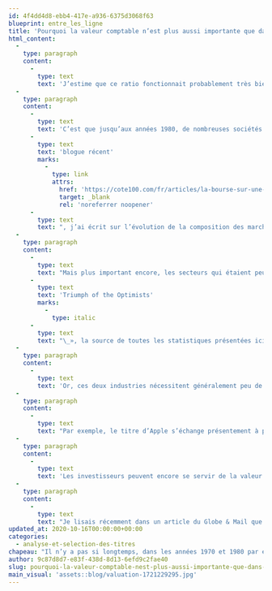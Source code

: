 ```yaml
---
id: 4f4dd4d8-ebb4-417e-a936-6375d3068f63
blueprint: entre_les_ligne
title: 'Pourquoi la valeur comptable n’est plus aussi importante que dans le passé'
html_content:
  -
    type: paragraph
    content:
      -
        type: text
        text: 'J’estime que ce ratio fonctionnait probablement très bien à l’époque, mais je crois qu’il est devenu désuet au cours des quelque 30 dernières années. Le ratio a d’ailleurs été retiré du Système COTE 100 en 2000.'
  -
    type: paragraph
    content:
      -
        type: text
        text: 'C’est que jusqu’aux années 1980, de nombreuses sociétés nord-américaines étaient des entreprises manufacturières ou avaient des modèles d’affaires nécessitant beaucoup de capital. La plupart devaient investir massivement dans des immobilisations : terrains, usines, équipements, réseaux de distribution, etc. Dans un '
      -
        type: text
        text: 'blogue récent'
        marks:
          -
            type: link
            attrs:
              href: 'https://cote100.com/fr/articles/la-bourse-sur-une-perspective-de-100-ans-partie-2'
              target: _blank
              rel: 'noreferrer noopener'
      -
        type: text
        text: ", j’ai écrit sur l’évolution de la composition des marchés boursiers par secteur industriel au cours du 20e siècle. On constate ainsi que les chemins de fer représentaient 62,8\_% du marché boursier américain en 1900; en 2000, le poids de ce secteur était de 0,2\_%. Même constat pour le secteur du fer, charbon et acier\_: il pesait pour 5,2\_% du marché boursier en 1900 et ne comptait plus que pour 0,3 % en 2000. Ces deux industries utilisent énormément de capital."
  -
    type: paragraph
    content:
      -
        type: text
        text: "Mais plus important encore, les secteurs qui étaient peu importants (ou inexistants) dans le marché boursier de 1900 ont pris énormément d’importance au cours du 20e siècle. Ces secteurs, qui ne représentaient que 4,8\_% du marché boursier en 1900, valaient 62,4\_% du marché boursier américain en 2000. Selon les auteurs du livre «\_"
      -
        type: text
        text: 'Triumph of the Optimists'
        marks:
          -
            type: italic
      -
        type: text
        text: "\_», la source de toutes les statistiques présentées ici, les deux industries qui ont pris le plus d’importance au 20e siècle sont les technologies de l’information et la pharmaceutique (respectivement 23,1\_% et 12,1\_%, pour un total de 34,3\_% du marché)."
  -
    type: paragraph
    content:
      -
        type: text
        text: 'Or, ces deux industries nécessitent généralement peu de capital. Des sociétés comme Microsoft ou Apple, par exemple, ne sont pas des entreprises manufacturières (elles font généralement fabriquer leurs produits par des tiers) et leurs principaux actifs sont des brevets, des marques de commerce et l’expertise de développer de nouveaux produits, logiciels et services. Ces actifs ont une grande valeur monétaire, mais on peut difficilement les déceler aux bilans de ces entreprises.'
  -
    type: paragraph
    content:
      -
        type: text
        text: "Par exemple, le titre d’Apple s’échange présentement à près de 122\_$ alors que sa valeur comptable se chiffre à 4,22\_$, pour un ratio de 28,8. Quant à Microsoft, le titre s’échange à 14,2 fois sa valeur comptable la plus récente. Devrait-on automatiquement conclure que ces titres sont trop chers? Non. Dans ces deux cas, comme pour la majorité des entreprises de la nouvelle économie, la valeur comptable a perdu pratiquement toute signification. Ces entreprises peuvent poursuivre leur croissance sans avoir à investir des sommes substantielles en immobilisations."
  -
    type: paragraph
    content:
      -
        type: text
        text: 'Les investisseurs peuvent encore se servir de la valeur comptable comme repère d’évaluation pour les titres de certaines entreprises qui nécessitent beaucoup de capital. C’est le cas notamment des banques et des sociétés d’assurance. C’est le cas aussi des titres de services publics et de certaines entreprises manufacturières. Mais pour la majorité des autres entreprises, le ratio cours-valeur comptable a perdu toute signification.'
  -
    type: paragraph
    content:
      -
        type: text
        text: "Je lisais récemment dans un article du Globe & Mail que le ratio cours-valeur comptable des titres du S&P\_500 depuis 1973 était de 3,9, alors qu’il serait présentement de 12,6. On ne devrait pas en conclure que le marché boursier est cher, mais bien que la nature des entreprises inscrites en Bourse a complètement changé au cours des dernières décennies. À mon avis, ce changement est pour le mieux."
updated_at: 2020-10-16T00:00:00+00:00
categories:
  - analyse-et-selection-des-titres
chapeau: "Il n’y a pas si longtemps, dans les années 1970 et 1980 par exemple, la valeur comptable d’une entreprise était une information importante qu’utilisaient les investisseurs pour évaluer une entreprise. Rappelons que la valeur comptable se calcule en divisant la valeur de l’avoir des actionnaires d’une entreprise par le nombre d’actions en circulation. Dans le livre «\_The Intelligent Investor\_», publié en 1949 et dont l’auteur est Benjamin Graham, considéré comme «\_le père de l’analyse fondamentale\_», Graham énumère sept critères pour dénicher des aubaines en Bourse, dont un est le ratio cours-valeur comptable."
author: 9c87d8d7-e83f-438d-8d13-6efd9c2fae40
slug: pourquoi-la-valeur-comptable-nest-plus-aussi-importante-que-dans-le-passe
main_visual: 'assets::blog/valuation-1721229295.jpg'
---
```

